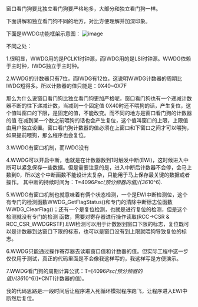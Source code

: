   窗口看门狗要比独立看门狗要严格地多，大部分和独立看门狗一样。
  
  下面讲解和独立看门狗不同的地方，对比方便理解并加深印象。

  下面是WWDG功能框架示意图：
  ![image](https://github.com/user-attachments/assets/6182fd67-e10a-4f76-9ebf-3d084b82ad6f)

  不同之处：

  1.很明显，WWDG用的是PCLK1时钟源，而IWDG用的是LSI时钟源。WWDG依赖于主时钟，IWDG独立于主时钟。

  2.WWDG的计数器只有7位，而IWDG有12位，这说明WWDG计数器的周期比IWDG短得多。所以计数器的值只能是：0X40~0X7F

  那么为什么说窗口看门狗比独立看门狗更加严格呢，窗口看门狗也有一个递减计数器不断的往下递减计数，当减到一个固定值 0X40时还不喂狗的话，产生复位，这个值叫窗口的下限，是固定的值，不能改变。而不同的地方是窗口看门狗的计数器的值
  在减到某一个数之前喂狗的话也会产生复位，这个值叫窗口的上限，上限值由用户独立设置。窗口看门狗计数器的值必须在上窗口和下窗口之间才可以喂狗，如果提前喂狗，那么程序也会复位。

  3.WWDG有窗口机制，而IWDG没有

  4.WWDG可以开启中断，也就是在计数器数到1时触发中断(EWI)，这时候进入中断可以紧急保存一些数据。但是需要注意的是，进入中断后计数器不会停，会马上数到0，所以这个中断函数不能设计太复杂，只能用于马上保存最关键的数据或者操作。
  其中断的持续时间为：T=4096*Psc(预分频器的值)/(36*10^6).

  5.WWDG有窗口机制也就意味着有俩个状态检测，一个是EWI中断检测位，这个有专门的检测函数WWDG_GetFlagStatus()和专门的清除中断标志位函数 WWDG_ClearFlag()；还有一个是复位检测，也就是进行复位的检测，但是这个检测就没有专门的检测
  函数，需要对寄存器进行操作读取(RCC->CSR & RCC_CSR_WWDGRSTF).EWI检测可以用于计数器到窗口下限的标志，复位既可以是计数器到达窗口下限的标志，也可以是窗口没有到上限就喂狗导致复位的标志。

  6.WWDG只能通过操作寄存器去读取窗口值和计数器的值。但实际工程中这一步仅仅用于测试，真正的代码里面是不会像我这样写的，我这样写是方便演示。

  7.WWDG看门狗的周期计算公式：T=[4096*Psc(预分频器的值)/(36*10^6)]*CNT(计数器的值)。

  我的代码思路是:一段时间后让程序进入死循环模拟程序跑飞，让程序进入EWI中断然后复位。
